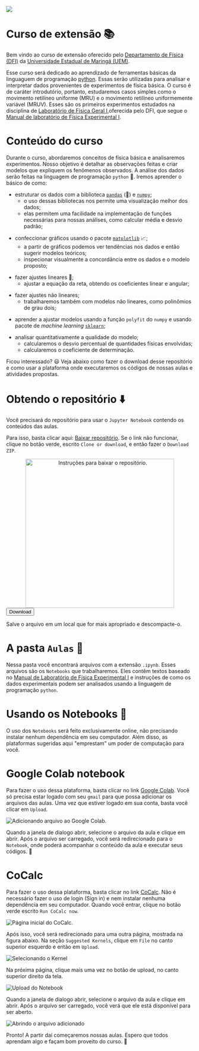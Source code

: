 <img src='figures/logo_uem.png'>

# Curso de extensão :books:

Bem vindo ao curso de extensão oferecido pelo [Departamento de Física (DFI)](http://site.dfi.uem.br/) da [Universidade Estadual de Maringá (UEM)](http://www.uem.br/). 

Esse curso será dedicado ao aprendizado de ferramentas básicas da linguaguem de programação [python](https://www.python.org/). Essas serão utilizadas para analisar e interpretar dados provenientes de experimentos de física básica. O curso é de caráter introdutório, portanto, estudaremos casos simples como o movimento retilíneo uniforme (MRU) e o movimento retilíneo uniformemente variável (MRUV). Esses são os primeiros experimentos estudados na disciplina de [Laboratório de Física Geral I](http://site.dfi.uem.br/wp-content/uploads/2016/10/3057-Lab.-Fisica-Geral-I-programa-2007.pdf),oferecida pelo DFI, que segue o [Manual de laboratório de Física Experimental I](http://site.dfi.uem.br/wp-content/uploads/2018/04/Manual-de-Laborat%C3%B3rio-de-F%C3%ADsica-Experimental-I.pdf). 

# Conteúdo do curso

Durante o curso, abordaremos conceitos de física básica e analisaremos experimentos. Nosso objetivo é detalhar as observações feitas e criar modelos que expliquem os fenômenos observados. A análise dos dados serão feitas na linguagem de programação ``python`` :snake:. Iremos aprender o básico de como:

- estruturar os dados com a biblioteca [``pandas``](https://pandas.pydata.org/) (:panda_face:) e [``numpy``](https://numpy.org/);
    - o uso dessas bibliotecas nos permite uma visualização melhor dos dados;
    - elas permitem uma facilidade na implementação de funções necessárias para nossas análises, como calcular média e desvio padrão;
<!--  -->
- confeccionar gráficos usando o pacote [``matplotlib``](https://matplotlib.org/) :chart_with_upwards_trend:;
    - a partir de gráficos podemos ver tendências nos dados e então sugerir modelos teóricos;
    - inspecionar visualmente a concordância entre os dados e o modelo proposto;
<!--  -->
- fazer ajustes lineares :triangular_ruler:;
    - ajustar a equação da reta, obtendo os coeficientes linear e angular;
<!--  -->
- fazer ajustes não lineares;
    - trabalharemos também com modelos não lineares, como polinômios de grau dois;
<!--  -->
- aprender a ajustar modelos usando a função ``polyfit`` do ``numpy`` e usando pacote de *machine learning* [``sklearn``](https://scikit-learn.org/stable/);
<!--  -->
- analisar quantitativamente a qualidade do modelo;
    - calcularemos o desvio percentual de quantidades físicas envolvidas;
    - calcularemos o coeficiente de determinação.

Ficou interessado? :smiley:
Veja abaixo como fazer o download desse repositório e como usar a plataforma onde executaremos os códigos de nossas aulas e atividades propostas.

# Obtendo o repositório :arrow_down:

Você precisará do repositório para usar o ``Jupyter Notebook`` contendo os conteúdos das aulas. 

Para isso, basta clicar aqui: [Baixar repositório](https://github.com/vieirads/Curso-de-extens-o/archive/master.zip). Se o link não funcionar, clique no botão verde, escrito ``Clone or download``, e então fazer o ``Download ZIP``. 

<div class='figure' id='fig_git' align=center>
    <img src='figures/git1.png' alt='Instruções para baixar o repositório.' width=400>
</div>

<a hrref="https://github.com/vieirads/Curso-de-extens-o/archive/master.zip" download='test'>
    <button type='button'>Download</button>
</a>

Salve o arquivo em um local que for mais apropriado e descompacte-o. 

# A pasta ``Aulas`` :open_file_folder:

Nessa pasta você encontrará arquivos com a extensão ``.ipynb``. Esses arquivos são os ``Notebooks`` que trabalharemos. Eles contêm textos baseado no [Manual de Laboratório de Física Experimental I](http://site.dfi.uem.br/wp-content/uploads/2018/04/Manual-de-Laborat%C3%B3rio-de-F%C3%ADsica-Experimental-I.pdf) e instruções de como os dados experimentais podem ser analisados usando a linguagem de programação ``python``.

# Usando os Notebooks :notebook_with_decorative_cover:

O uso dos ``Notebooks`` será feito exclusivamente online, não precisando instalar nenhum dependência em seu computador. Além disso, as plataformas sugeridas aqui "emprestam" um poder de computação para você.

# Google Colab notebook

Para fazer o uso dessa plataforma, basta clicar no link [Google Colab](https://colab.research.google.com/notebooks/intro.ipynb#recent=true). Você só precisa estar logado com seu ``gmail`` para que possa adicionar os arquivos das aulas. Uma vez que estiver logado em sua conta, basta você clicar em ``Upload``.

![Adicionando arquivo ao Google Colab.](figures/colab.png 'Adicionando arquivo ao Google Colab.')

Quando a janela de dialogo abrir, selecione o arquivo da aula e clique em abrir. Após o arquivo ser carregado, você será redirecionado para o ``Notebook``, onde poderá acompanhar o conteúdo da aula e executar seus códigos. :clap: 

# CoCalc

Para fazer o uso dessa plataforma, basta clicar no link [CoCalc](https://cocalc.com/). Não é necessário fazer o uso de login (Sign in) e nem instalar nenhuma dependência em seu computador. Quando você entrar, clique no botão verde escrito ``Run CoCalc now``.

![Página inicial do CoCalc.](figures/cocalc1.png 'Página inicial do CoCalc.')

Após isso, você será redirecionado para uma outra página, mostrada na figura abaixo. Na seção ``Suggested Kernels``, clique em ``File`` no canto superior esquerdo e então em ``Upload``.

![Selecionando o Kernel](figures/cocalc2.png 'Selecionando o Kernel.')

Na próxima página, clique mais uma vez no botão de upload, no canto superior direito da tela.

![Upload do Notebook](figures/cocalc3.png 'Upload do Notebook.')

Quando a janela de dialogo abrir, selecione o arquivo da aula e clique em abrir. Após o arquivo ser carregado, você verá que ele está disponível para ser aberto. 

![Abrindo o arquivo adicionado](figures/cocalc4.png 'Abrindo o arquivo adicionado.')

Pronto! A partir daí começaremos nossas aulas. Espero que todos aprendam algo e façam bom proveito do curso. :wave: